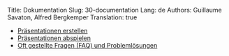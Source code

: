 Title: Dokumentation
Slug: 30-documentation
Lang: de
Authors: Guillaume Savaton, Alfred Bergkemper
Translation: true

* [Präsentationen erstellen](|filename|create.md)
* [Präsentationen abspielen](|filename|play.md)
* [Oft gestellte Fragen (FAQ) und Problemlösungen](|filename|faq.md)
